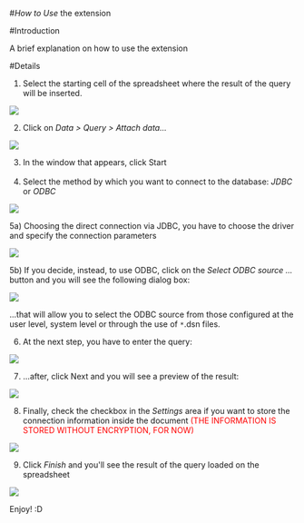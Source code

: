 #*How to Use* the extension

#Introduction

A brief explanation on how to use the extension

#Details

 1) Select the starting cell of the spreadsheet where the result of the query will be inserted.

![](https://raw.githubusercontent.com/balthier82/queryconnector/master/help/images/howtouse_step1.png)

 2) Click on *Data > Query > Attach data...*

![](https://raw.githubusercontent.com/balthier82/queryconnector/master/help/images/howtouse_step2.png)

 3) In the window that appears, click Start <br><br>
 4) Select the method by which you want to connect to the database: *JDBC* or *ODBC*

![](https://raw.githubusercontent.com/balthier82/queryconnector/master/help/images/howtouse_step3.png)

 5a) Choosing the direct connection via JDBC, you have to choose the driver and specify the connection parameters

![](https://raw.githubusercontent.com/balthier82/queryconnector/master/help/images/howtouse_step4.png)

 5b) If you decide, instead, to use ODBC, click on the *Select ODBC source ...* button and you will see the following dialog box:

![](https://raw.githubusercontent.com/balthier82/queryconnector/master/help/images/howtouse_step5.png)

...that will allow you to select the ODBC source from those configured at the user level, system level or through the use of `*`.dsn files.

 6) At the next step, you have to enter the query:

![](https://raw.githubusercontent.com/balthier82/queryconnector/master/help/images/howtouse_step6.png)

 7) ...after, click Next and you will see a preview of the result:

![](https://raw.githubusercontent.com/balthier82/queryconnector/master/help/images/howtouse_step7.png)

 8) Finally, check the checkbox in the *Settings* area if you want to store the connection information inside the document <font color="red">(THE INFORMATION IS STORED WITHOUT ENCRYPTION, FOR NOW)</font>

![](https://raw.githubusercontent.com/balthier82/queryconnector/master/help/images/howtouse_step8.png)

 9) Click *Finish* and you'll see the result of the query loaded on the spreadsheet

![](https://raw.githubusercontent.com/balthier82/queryconnector/master/help/images/howtouse_step9.png)


Enjoy! :D
